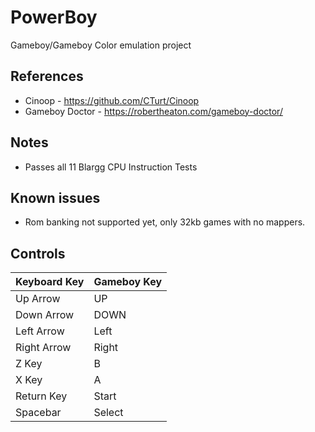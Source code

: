 # PowerBoy
Gameboy/Gameboy Color emulation project

## References
- Cinoop - https://github.com/CTurt/Cinoop
- Gameboy Doctor - https://robertheaton.com/gameboy-doctor/

## Notes
 - Passes all 11 Blargg CPU Instruction Tests

## Known issues
- Rom banking not supported yet, only 32kb games with no mappers.

## Controls
| Keyboard Key  | Gameboy Key   |
| ------------- | ------------- |
| Up Arrow      | UP            |
| Down Arrow    | DOWN          |
| Left Arrow    | Left          |
| Right Arrow   | Right         |
| Z Key         | B             |
| X Key         | A             |
| Return Key    | Start         |
| Spacebar      | Select        |

